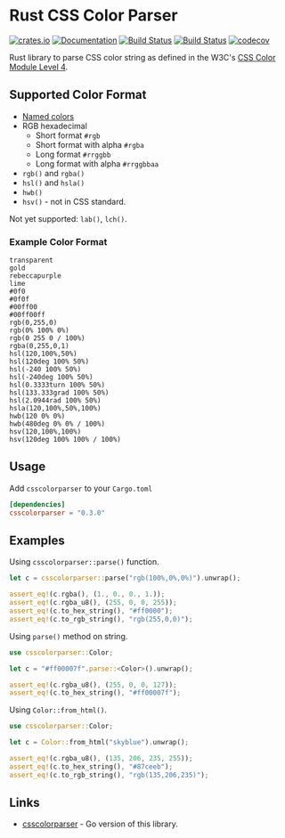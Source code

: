 # Rust CSS Color Parser

[![crates.io](https://img.shields.io/crates/v/csscolorparser.svg)](https://crates.io/crates/csscolorparser)
[![Documentation](https://docs.rs/csscolorparser/badge.svg)](https://docs.rs/csscolorparser)
[![Build Status](https://github.com/mazznoer/csscolorparser-rs/workflows/Rust/badge.svg)](https://github.com/mazznoer/csscolorparser-rs/actions)
[![Build Status](https://travis-ci.org/mazznoer/csscolorparser-rs.svg?branch=master)](https://travis-ci.org/mazznoer/csscolorparser-rs)
[![codecov](https://codecov.io/gh/mazznoer/csscolorparser-rs/branch/master/graph/badge.svg)](https://codecov.io/gh/mazznoer/csscolorparser-rs)

Rust library to parse CSS color string as defined in the W3C's [CSS Color Module Level 4](https://www.w3.org/TR/css-color-4/).

## Supported Color Format

* [Named colors](https://www.w3.org/TR/css-color-4/#named-colors)
* RGB hexadecimal
     + Short format `#rgb`
     + Short format with alpha `#rgba`
     + Long format `#rrggbb`
     + Long format with alpha `#rrggbbaa`
* `rgb()` and `rgba()`
* `hsl()` and `hsla()`
* `hwb()`
* `hsv()` - not in CSS standard.

Not yet supported: `lab()`, `lch()`.

### Example Color Format

```text
transparent
gold
rebeccapurple
lime
#0f0
#0f0f
#00ff00
#00ff00ff
rgb(0,255,0)
rgb(0% 100% 0%)
rgb(0 255 0 / 100%)
rgba(0,255,0,1)
hsl(120,100%,50%)
hsl(120deg 100% 50%)
hsl(-240 100% 50%)
hsl(-240deg 100% 50%)
hsl(0.3333turn 100% 50%)
hsl(133.333grad 100% 50%)
hsl(2.0944rad 100% 50%)
hsla(120,100%,50%,100%)
hwb(120 0% 0%)
hwb(480deg 0% 0% / 100%)
hsv(120,100%,100%)
hsv(120deg 100% 100% / 100%)
```

## Usage

Add `csscolorparser` to your `Cargo.toml`

```toml
[dependencies]
csscolorparser = "0.3.0"
```

## Examples

Using `csscolorparser::parse()` function.

```rust
let c = csscolorparser::parse("rgb(100%,0%,0%)").unwrap();

assert_eq!(c.rgba(), (1., 0., 0., 1.));
assert_eq!(c.rgba_u8(), (255, 0, 0, 255));
assert_eq!(c.to_hex_string(), "#ff0000");
assert_eq!(c.to_rgb_string(), "rgb(255,0,0)");
```

Using `parse()` method on string.

```rust
use csscolorparser::Color;

let c = "#ff00007f".parse::<Color>().unwrap();

assert_eq!(c.rgba_u8(), (255, 0, 0, 127));
assert_eq!(c.to_hex_string(), "#ff00007f");
```

Using `Color::from_html()`.

```rust
use csscolorparser::Color;

let c = Color::from_html("skyblue").unwrap();

assert_eq!(c.rgba_u8(), (135, 206, 235, 255));
assert_eq!(c.to_hex_string(), "#87ceeb");
assert_eq!(c.to_rgb_string(), "rgb(135,206,235)");
```

## Links

* [csscolorparser](https://github.com/mazznoer/csscolorparser) - Go version of this library.
